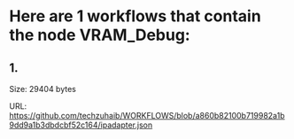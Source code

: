 # Here are 1 workflows that contain the node VRAM_Debug:

## 1. 

Size: 29404 bytes

URL: https://github.com/techzuhaib/WORKFLOWS/blob/a860b82100b719982a1b9dd9a1b3dbdcbf52c164/ipadapter.json

